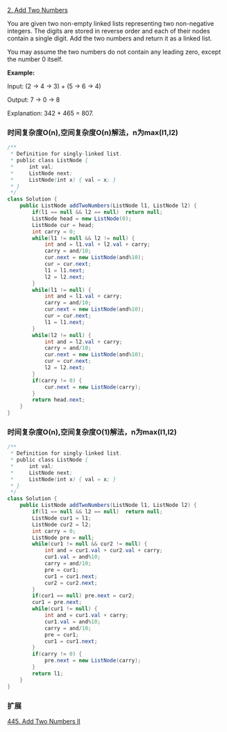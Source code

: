 
[2. Add Two Numbers](https://leetcode.com/problems/add-two-numbers/)

You are given two non-empty linked lists representing two non-negative integers. The digits are stored in reverse order and each of their nodes contain a single digit. Add the two numbers and return it as a linked list.

You may assume the two numbers do not contain any leading zero, except the number 0 itself.

**Example:**

Input: (2 -> 4 -> 3) + (5 -> 6 -> 4)

Output: 7 -> 0 -> 8

Explanation: 342 + 465 = 807.

### 时间复杂度O(n),空间复杂度O(n)解法，n为max(l1,l2)
```java
/**
 * Definition for singly-linked list.
 * public class ListNode {
 *     int val;
 *     ListNode next;
 *     ListNode(int x) { val = x; }
 * }
 */
class Solution {
    public ListNode addTwoNumbers(ListNode l1, ListNode l2) {
        if(l1 == null && l2 == null)  return null;
        ListNode head = new ListNode(0);
        ListNode cur = head;
        int carry = 0;
        while(l1 != null && l2 != null) {
            int and = l1.val + l2.val + carry;
            carry = and/10;
            cur.next = new ListNode(and%10);
            cur = cur.next;
            l1 = l1.next;
            l2 = l2.next;
        }
        while(l1 != null) {
            int and = l1.val + carry;
            carry = and/10;
            cur.next = new ListNode(and%10);
            cur = cur.next;
            l1 = l1.next;
        }
        while(l2 != null) {
            int and = l2.val + carry;
            carry = and/10;
            cur.next = new ListNode(and%10);
            cur = cur.next;
            l2 = l2.next;
        }
        if(carry != 0) {
            cur.next = new ListNode(carry);
        }
        return head.next;
    }
}
```

### 时间复杂度O(n),空间复杂度O(1)解法，n为max(l1,l2)
```java
/**
 * Definition for singly-linked list.
 * public class ListNode {
 *     int val;
 *     ListNode next;
 *     ListNode(int x) { val = x; }
 * }
 */
class Solution {
    public ListNode addTwoNumbers(ListNode l1, ListNode l2) {
        if(l1 == null && l2 == null)  return null;
        ListNode cur1 = l1;
        ListNode cur2 = l2;
        int carry = 0;
        ListNode pre = null;
        while(cur1 != null && cur2 != null) {
            int and = cur1.val + cur2.val + carry;
            cur1.val = and%10;
            carry = and/10;
            pre = cur1;
            cur1 = cur1.next;
            cur2 = cur2.next;
        }
        if(cur1 == null) pre.next = cur2;
        cur1 = pre.next;
        while(cur1 != null) {
            int and = cur1.val + carry;
            cur1.val = and%10;
            carry = and/10;
            pre = cur1;
            cur1 = cur1.next;
        }
        if(carry != 0) {
            pre.next = new ListNode(carry);
        }
        return l1;
    }
}
```

### 扩展
[445. Add Two Numbers II](https://github.com/icankeep/icankeep.github.io/blob/master/_leetcode/445.%20Add%20Two%20Numbers%20II.md)
